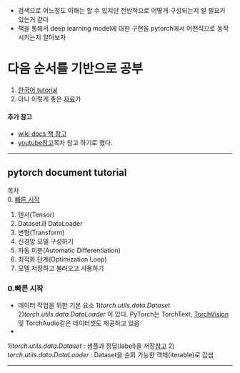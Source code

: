 - 검색으로 어느정도 이해는 할 수 있지만 전반적으로 어떻게 구성되는지 알 필요가 있는거 같다
- 책을 통해서 deep learning model에 대한 구현을 pytorch에서 어떤식으로 동작시키는지 알아보자
# 다음 순서를 기반으로 공부
1. [한국어 tutorial](https://tutorials.pytorch.kr/)
2. 아니 이렇게 좋은 [자료](https://github.com/sgrvinod/Deep-Tutorials-for-PyTorch)가
#### 추가 참고
- [wiki docs 책 참고](https://wikidocs.net/57168)
- [youtube참고](https://www.youtube.com/channel/UCK24Wy_G-6V-quKvVRjflgA/videos)목차 참고 하기로 했다.
---
## pytorch document tutorial
목차  
0. [빠른 시작](#0.빠른-시작)
1. 텐서(Tensor)
2. Dataset과 DataLoader
3. 변형(Transform)
4. 신경망 모델 구성하기
5. 자동 미분(Automatic Differentiation)
6. 최적화 단계(Optimization Loop)
7. 모델 저장하고 불러오고 사용하기


### 0.빠른 시작
- 데이터 작업을 위한 기본 요소 1)*torch.utils.data.Dataset* 2)*torch.utils.data.DataLoader* 이 있다. PyTorch는 TorchText, [TorchVision](https://pytorch.org/vision/stable/index.html) 및 TorchAudio같은 데이터셋도 제공하고 있음
- 
1)*torch.utils.data.Dataset* : 샘플과 정답(label)을 저장[참고](https://pytorch.org/vision/stable/datasets.html)
2) *torch.utils.data.DataLoader* : Dataset을 순회 가능한 객체(iterable)로 감쌈


---

